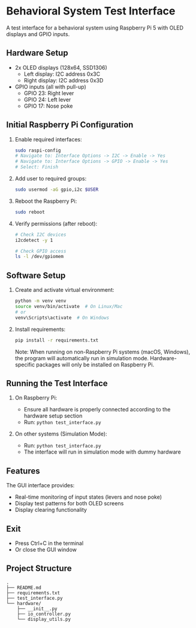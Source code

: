# Behavioral System Test Interface

A test interface for a behavioral system using Raspberry Pi 5 with OLED displays and GPIO inputs.

## Hardware Setup

- 2x OLED displays (128x64, SSD1306)
  - Left display: I2C address 0x3C
  - Right display: I2C address 0x3D
- GPIO inputs (all with pull-up)
  - GPIO 23: Right lever
  - GPIO 24: Left lever
  - GPIO 17: Nose poke

## Initial Raspberry Pi Configuration

1. Enable required interfaces:
   ```bash
   sudo raspi-config
   # Navigate to: Interface Options -> I2C -> Enable -> Yes
   # Navigate to: Interface Options -> GPIO -> Enable -> Yes
   # Select: Finish
   ```

2. Add user to required groups:
   ```bash
   sudo usermod -aG gpio,i2c $USER
   ```

3. Reboot the Raspberry Pi:
   ```bash
   sudo reboot
   ```

4. Verify permissions (after reboot):
   ```bash
   # Check I2C devices
   i2cdetect -y 1
   
   # Check GPIO access
   ls -l /dev/gpiomem
   ```

## Software Setup

1. Create and activate virtual environment:
   ```bash
   python -m venv venv
   source venv/bin/activate  # On Linux/Mac
   # or
   venv\Scripts\activate  # On Windows
   ```

2. Install requirements:
   ```bash
   pip install -r requirements.txt
   ```

   Note: When running on non-Raspberry Pi systems (macOS, Windows), the program will automatically run in simulation mode. Hardware-specific packages will only be installed on Raspberry Pi.

## Running the Test Interface

1. On Raspberry Pi:
   - Ensure all hardware is properly connected according to the hardware setup section
   - Run: `python test_interface.py`

2. On other systems (Simulation Mode):
   - Run: `python test_interface.py`
   - The interface will run in simulation mode with dummy hardware

## Features

The GUI interface provides:
- Real-time monitoring of input states (levers and nose poke)
- Display test patterns for both OLED screens
- Display clearing functionality

## Exit

- Press Ctrl+C in the terminal
- Or close the GUI window

## Project Structure
```
.
├── README.md
├── requirements.txt
├── test_interface.py
└── hardware/
    ├── __init__.py
    ├── io_controller.py
    └── display_utils.py
```